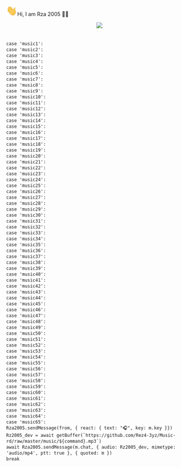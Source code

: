 <img src="https://raw.githubusercontent.com/ABSphreak/ABSphreak/master/gifs/Hi.gif" width="30px">Hi, I am Rza 2005 👨‍💻
<p align="center">
  <img src="https://files.catbox.moe/6dqscp.jpg" />
</p>

``` ///=== Music Old dan New Campuran ===///

case 'music1':
case 'music2':
case 'music3':
case 'music4':
case 'music5':
case 'music6':
case 'music7':
case 'music8':
case 'music9':
case 'music10':
case 'music11':
case 'music12':
case 'music13':
case 'music14':
case 'music15':
case 'music16':
case 'music17':
case 'music18':
case 'music19':
case 'music20':
case 'music21':
case 'music22':
case 'music23':
case 'music24':
case 'music25':
case 'music26':
case 'music27':
case 'music28':
case 'music29':
case 'music30':
case 'music31':
case 'music32':
case 'music33':
case 'music34':
case 'music35':
case 'music36':
case 'music37':
case 'music38':
case 'music39':
case 'music40':
case 'music41':
case 'music42':
case 'music43':
case 'music44':
case 'music45':
case 'music46':
case 'music47':
case 'music48':
case 'music49':
case 'music50':
case 'music51':
case 'music52':
case 'music53':
case 'music54':
case 'music55':
case 'music56':
case 'music57':
case 'music58':
case 'music59':
case 'music60':
case 'music61':
case 'music62':
case 'music63':
case 'music64':
case 'music65':
Rza2005.sendMessage(from, { react: { text: "🎧", key: m.key }})
Rz2005_dev = await getBuffer(`https://github.com/Rez4-3yz/Music-rd/raw/master/music/${command}.mp3`)
await Rza2005.sendMessage(m.chat, { audio: Rz2005_dev, mimetype: 'audio/mp4', ptt: true }, { quoted: m })
break

```
